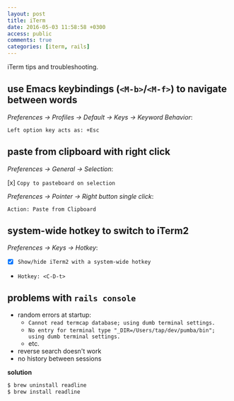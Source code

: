 ```yaml
---
layout: post
title: iTerm
date: 2016-05-03 11:58:58 +0300
access: public
comments: true
categories: [iterm, rails]
---
```


iTerm tips and troubleshooting.

<!-- more -->

## use Emacs keybindings (`<M-b>`/`<M-f>`) to navigate between words

*Preferences -> Profiles -> Default -> Keys -> Keyword Behavior*:

`Left option key acts as: +Esc`

## paste from clipboard with right click

*Preferences -> General -> Selection*:

[x] `Copy to pasteboard on selection`

*Preferences -> Pointer -> Right button single click*:

`Action: Paste from Clipboard`

## system-wide hotkey to switch to iTerm2

*Preferences -> Keys -> Hotkey*:

- [x] `Show/hide iTerm2 with a system-wide hotkey`
- `Hotkey: <C-D-t>`

## problems with `rails console`

- random errors at startup:
  - `Cannot read termcap database; using dumb terminal settings.`
  - `No entry for terminal type "_DIR=/Users/tap/dev/pumba/bin"; using dumb terminal settings.`
  - etc.
- reverse search doesn't work
- no history between sessions

**solution**

```sh
$ brew uninstall readline
$ brew install readline
```

